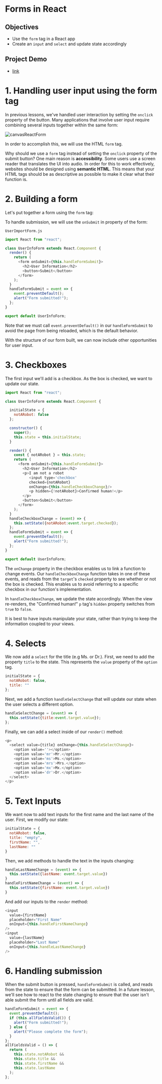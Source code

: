 # Forms in React

## Objectives
- Use the `form` tag in a React app
- Create an `input` and `select` and update state accordingly

## Project Demo
 - [link](https://codesandbox.io/s/pedantic-shape-q2i7h)

# 1. Handling user input using the form tag

In previous lessons, we've handled user interaction by setting the `onclick` property of the button.  Many applications that involve user input require combining several inputs together within the same form:

![canvasReactForm](./canvasReactForm.png)

In order to accomplish this, we will use the HTML `form` tag.

Why should we use a `form` tag instead of setting the `onclick` property of the submit button?  One main reason is **accessibility**.  Some users use a screen reader that translates the UI into audio.  In order for this to work effectively, websites should be designed using **semantic HTML**.  This means that your HTML tags should be as descriptive as possible to make it clear what their function is.

# 2. Building a form

Let's put together a form using the `form` tag:

To handle submission, we will use the `onSubmit` in property of the form:

`UserImportForm.js`
```js
import React from "react";

class UserInfoForm extends React.Component {
  render() {
    return (
      <form onSubmit={this.handleFormSubmit}>
        <h2>User Information</h2>
        <button>Submit</button>
      </form>
    );
  }
  handleFormSubmit = event => {
    event.preventDefault();
    alert("Form submitted!");
  };
}

export default UserInfoForm;
```

Note that we must call `event.preventDefault()` in our `handleFormSubmit` to avoid the page from being reloaded, which is the default behavior.

With the structure of our form built, we can now include other opportunities for user input.

# 3. Checkboxes

The first input we'll add is a checkbox.  As the box is checked, we want to update our state.  

```js
import React from "react";

class UserInfoForm extends React.Component {

  initialState = {
    notARobot: false
  };

  constructor() {
    super();
    this.state = this.initialState;
  }

  render() {
    const { notARobot } = this.state;
    return (
      <form onSubmit={this.handleFormSubmit}>
        <h2>User Information</h2>
        <p>I am not a robot
           <input type='checkbox'
           checked={notARobot}
           onChange={this.handleCheckboxChange}/>
           <p hidden={!notARobot}>Confirmed human!</p>
        </p>
        <button>Submit</button>
      </form>
    );
  }
  handleCheckboxChange = (event) => {
    this.setState({notARobot:event.target.checked});
  };
  handleFormSubmit = event => {
    event.preventDefault();
    alert("Form submitted!");
  };
}

export default UserInfoForm;
```

The `onChange` property in the checkbox enables us to link a function to change events.  Our `handleCheckboxChange` function takes in one of these events, and reads from the `target`'s `checked` property to see whether or not the box is checked.  This enables us to avoid referring to a specific checkbox in our function's implementation.

In `handleCheckboxChange`, we update the state accordingly.  When the view re-renders, the "Confirmed human!" `p` tag's `hidden` property switches from `true` to `false`.

It is best to have inputs manipulate your state, rather than trying to keep the information coupled to your views.

# 4. Selects

We now add a `select` for the title (e.g Ms. or Dr.).  First, we need to add the property `title` to the state.  This represents the `value` property of the `option` tag.

```js
initialState = {
  notARobot: false,
  title: ""
};
```

Next, we add a function `handleSelectChange` that will update our state when the user selects a different option.

```js
handleSelectChange = (event) => {
  this.setState({title:event.target.value});
};
```

Finally, we can add a select inside of our `render()` method:

```js
<p>
  <select value={title} onChange={this.handleSelectChange}>
    <option value=''></option>
    <option value='mr'>Mr.</option>
    <option value='ms'>Ms.</option>
    <option value='mrs'>Mrs.</option>
    <option value='mx'>Mx.</option>
    <option value='dr'>Dr.</option>
  </select>
</p>
```


# 5. Text Inputs

We want now to add text inputs for the first name and the last name of the user.  First, we modify our state:

```js
initialState = {
  notARobot: false,
  title: "empty",
  firstName: "",
  lastName: ""
}
```

Then, we add methods to handle the text in the inputs changing:

```js
handleLastNameChange = (event) => {
  this.setState({lastName: event.target.value})
}
handleFirstNameChange = (event) => {
  this.setState({firstName: event.target.value})
}
```

And add our inputs to the `render` method:

```js
<input
  value={firstName}
  placeholder="First Name"
  onInput={this.handleFirstNameChange}
/>
<input
  value={lastName}
  placeholder="Last Name"
  onInput={this.handleLastNameChange}
/>
```

# 6. Handling submission

When the submit button is pressed, `handleFormSubmit` is called, and reads from the state to ensure that the form can be submitted.  In a future lesson, we'll see how to react to the state changing to ensure that the user isn't able submit the form until all fields are valid.

```js
handleFormSubmit = event => {
  event.preventDefault();
  if (this.allFieldsValid()) {
    alert("Form submitted!");
  } else {
    alert("Please complete the form");
  }
};
allFieldsValid = () => {
  return (
    this.state.notARobot &&
    this.state.title &&
    this.state.firstName &&
    this.state.lastName
  );
};
```

